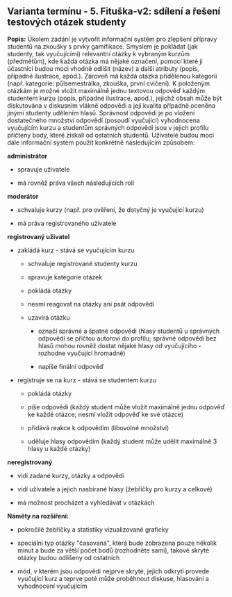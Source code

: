 ## Varianta termínu - 5. Fituška-v2: sdílení a řešení testových otázek studenty
<b>Popis:</b>
Úkolem zadání je vytvořit informační systém pro zlepšení přípravy studentů na zkoušky s prvky gamifikace. Smyslem je pokládat (jak studenty, tak vyučujícími) relevantní otázky k vybraným kurzům (předmětům), kde každá otázka má nějaké označení, pomocí které ji účastníci budou moci vhodně odlišit (název) a další atributy (popis, případné ilustrace, apod.). Zároveň má každá otázka přidělenou kategorii (např. kategorie: půlsemestrálka, zkouška, první cvičení). K položeným otázkám je možné vložit maximálně jednu textovou odpověď každým studentem kurzu (popis, případné ilustrace, apod.), jejichž obsah může být diskutována v diskusním vlákně odpovědi a její kvalita případně oceněna jinými studenty udělením hlasů. Správnost odpovědí je po vložení dostatečného množství odpovědí (posoudí vyučující) vyhodnocena vyučujícím kurzu a studentům správných odpovědí jsou v jejich profilu přičteny body, které získali od ostatních studentů. Uživatelé budou moci dále informační systém použít konkrétně následujícím způsobem:

<b>administrátor</b>

* spravuje uživatele

* má rovněž práva všech následujících rolí

<b>moderátor</b>

* schvaluje kurzy (např. pro ověření, že dotyčný je vyučující kurzu)

* má práva registrovaného uživatele

<b>registrovaný uživatel</b>

* zakládá kurz - stává se vyučujícím kurzu

  * schvaluje registrované studenty kurzu

  * spravuje kategorie otázek

  * pokládá otázky

  * nesmí reagovat na otázky ani psát odpovědi

  * uzavírá otázku

    * označí správné a špatné odpovědi (hlasy studentů u správných odpovědí se přičtou autorovi do profilu; správné odpovědi bez hlasů mohou rovněž dostat nějaké hlasy od vyučujícího - rozhodne vyučující hromadně)

    * napíše finální odpověď

* registruje se na kurz - stává se studentem kurzu

  * pokládá otázky

  * píše odpovědi (každý student může vložit maximálně jednu odpověď ke každé otázce; nesmí vložit odpověď ke své otázce)

  * přidává reakce k odpovědím (libovolné množství)

  * uděluje hlasy odpovědím (každý student může udělit maximálně 3 hlasy u každé otázky)

<b>neregistrovaný</b>

* vidí zadané kurzy, otázky a odpovědi

* vidí uživatele a jejich nasbírané hlasy (žebříčky pro kurzy a celkové)

* má možnost procházet a vyhledávat v otázkách

<b>Náměty na rozšíření:</b>

  * pokročilé žebříčky a statistiky vizualizované graficky

  * speciální typ otázky "časovaná", která bude zobrazena pouze několik minut a bude za větší počet bodů (rozhodněte sami), takové skryté otázky budou odlišeny od ostatních

  * mód, v kterém jsou odpovědi nejprve skryté, jejich odkrytí provede vyučující kurz a teprve poté může proběhnout diskuse, hlasování a vyhodnocení vyučujícím

